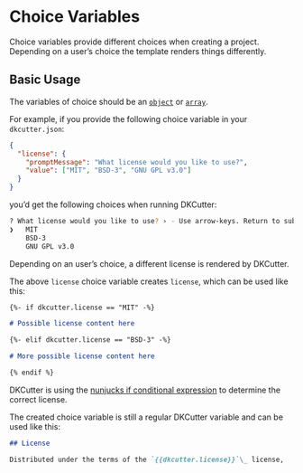 # Choice Variables

Choice variables provide different choices when creating a project. Depending on a user’s choice the template renders things differently.

## Basic Usage

The variables of choice should be an [`object`](./user-config.md#object) or [`array`](./user-config.md#array).

For example, if you provide the following choice variable in your `dkcutter.json`:

```json
{
  "license": {
    "promptMessage": "What license would you like to use?",
    "value": ["MIT", "BSD-3", "GNU GPL v3.0"]
  }
}
```

you’d get the following choices when running DKCutter:

```bash
? What license would you like to use? › - Use arrow-keys. Return to submit.
❯   MIT
    BSD-3
    GNU GPL v3.0
```

Depending on an user’s choice, a different license is rendered by DKCutter.

The above `license` choice variable creates `license`, which can be used like this:

```md
{%- if dkcutter.license == "MIT" -%}

# Possible license content here

{%- elif dkcutter.license == "BSD-3" -%}

# More possible license content here

{% endif %}
```

DKCutter is using the [nunjucks if conditional expression](https://mozilla.github.io/nunjucks/templating.html#if) to determine the correct license.

The created choice variable is still a regular DKCutter variable and can be used like this:

```md
## License

Distributed under the terms of the `{{dkcutter.license}}`\_ license,
```

